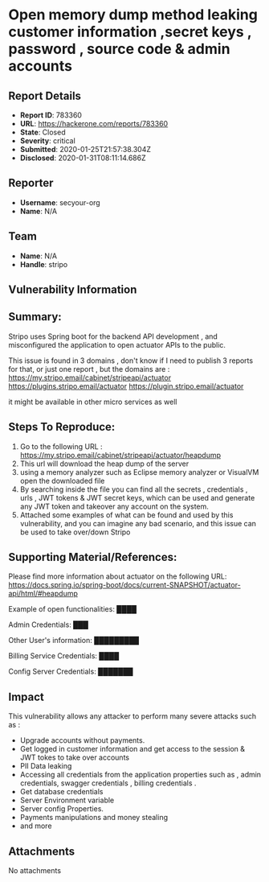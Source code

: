 # Open memory dump method leaking customer information ,secret keys , password , source code & admin accounts

## Report Details
- **Report ID**: 783360
- **URL**: https://hackerone.com/reports/783360
- **State**: Closed
- **Severity**: critical
- **Submitted**: 2020-01-25T21:57:38.304Z
- **Disclosed**: 2020-01-31T08:11:14.686Z

## Reporter
- **Username**: secyour-org
- **Name**: N/A

## Team
- **Name**: N/A
- **Handle**: stripo

## Vulnerability Information
## Summary:
Stripo uses Spring boot for the backend API development , and misconfigured the application to open actuator APIs to the public.

This issue is found in 3 domains , don't know if I need to publish 3 reports for that, or just one report , but the domains are :
https://my.stripo.email/cabinet/stripeapi/actuator
https://plugins.stripo.email/actuator
https://plugin.stripo.email/actuator

it might be available in other micro services as well



## Steps To Reproduce:

  1. Go to the following URL : https://my.stripo.email/cabinet/stripeapi/actuator/heapdump
  1. This url will download the heap dump of the server 
  1. using a memory analyzer such as Eclipse memory analyzer or VisualVM open the downloaded file
  1. By searching inside the file you can find all the secrets , credentials , urls , JWT tokens & JWT secret keys, which can be used and generate any JWT token and takeover any account on the system.
  1. Attached some examples of what can be found and used by this vulnerability, and you can imagine any bad scenario, and this issue can be used to take over/down Stripo

## Supporting Material/References:
Please find more information about actuator on the following URL:
https://docs.spring.io/spring-boot/docs/current-SNAPSHOT/actuator-api/html/#heapdump


Example of open functionalities:
████

Admin Credentials:
███

Other User's information:
█████████

Billing Service Credentials:
████

Config Server Credentials:
███████

## Impact

This vulnerability allows any attacker to perform many severe attacks such as :

- Upgrade accounts without payments.
- Get logged in customer information and get access to the session & JWT tokes to take over accounts
- PII Data leaking 
- Accessing all credentials from the application properties such as , admin credentials, swagger credentials , billing credentials .
- Get database credentials
- Server Environment variable
- Server config Properties.
- Payments manipulations and money stealing
- and more

## Attachments
No attachments
